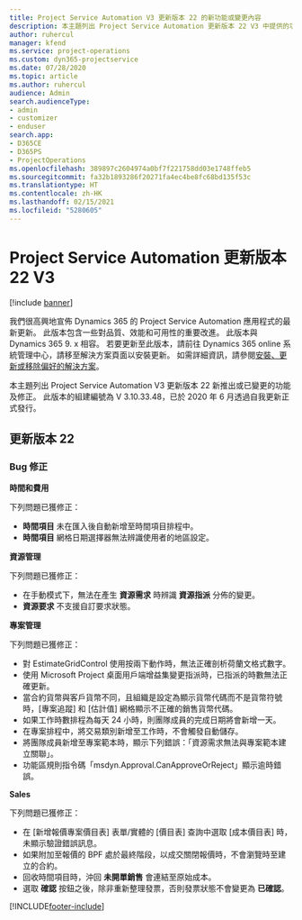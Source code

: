```yaml
---
title: Project Service Automation V3 更新版本 22 的新功能或變更內容
description: 本主題列出 Project Service Automation 更新版本 22 V3 中提供的功能和修正。
author: ruhercul
manager: kfend
ms.service: project-operations
ms.custom: dyn365-projectservice
ms.date: 07/28/2020
ms.topic: article
ms.author: ruhercul
audience: Admin
search.audienceType:
- admin
- customizer
- enduser
search.app:
- D365CE
- D365PS
- ProjectOperations
ms.openlocfilehash: 389897c2604974a0bf7f221758dd03e1748ffeb5
ms.sourcegitcommit: fa32b1893286f20271fa4ec4be8fc68bd135f53c
ms.translationtype: HT
ms.contentlocale: zh-HK
ms.lasthandoff: 02/15/2021
ms.locfileid: "5280605"
---
```

# <a name="project-service-automation-update-release-22-v3"></a>Project Service Automation 更新版本 22 V3

[!include [banner](../includes/psa-now-project-operations.md)]

我們很高興地宣佈 Dynamics 365 的 Project Service Automation 應用程式的最新更新。 此版本包含一些對品質、效能和可用性的重要改進。 此版本與 Dynamics 365 9. x 相容。 若要更新至此版本，請前往 Dynamics 365 online 系統管理中心，請移至解決方案頁面以安裝更新。 如需詳細資訊，請參閱[安裝、更新或移除偏好的解決方案](https://docs.microsoft.com/power-platform/admin/install-remove-preferred-solution)。

本主題列出 Project Service Automation V3 更新版本 22 新推出或已變更的功能及修正。 此版本的組建編號為 V 3.10.33.48，已於 2020 年 6 月透過自我更新正式發行。

## <a name="update-release-22"></a>更新版本 22

### <a name="bug-fixes"></a>Bug 修正



**時間和費用**

下列問題已獲修正：

- **時間項目** 未在匯入後自動新增至時間項目排程中。
- **時間項目** 網格日期選擇器無法辨識使用者的地區設定。

**資源管理**

下列問題已獲修正：

- 在手動模式下，無法在產生 **資源需求** 時辨識 **資源指派** 分佈的變更。
- **資源要求** 不支援自訂要求狀態。

**專案管理**

下列問題已獲修正：

- 對 EstimateGridControl 使用按兩下動作時，無法正確剖析荷蘭文格式數字。
- 使用 Microsoft Project 桌面用戶端增益集變更指派時，已指派的時數無法正確更新。
- 當合約貨幣與客戶貨幣不同，且組織是設定為顯示貨幣代碼而不是貨幣符號時，[專案追蹤] 和 [估計值] 網格顯示不正確的銷售貨幣代碼。
- 如果工作時數排程為每天 24 小時，則團隊成員的完成日期將會新增一天。
- 在專案排程中，將交易類別新增至工作時，不會觸發自動儲存。
- 將團隊成員新增至專案範本時，顯示下列錯誤：「資源需求無法與專案範本建立關聯」。 
- 功能區規則指令碼「msdyn.Approval.CanApproveOrReject」顯示逾時錯誤。

**Sales**

下列問題已獲修正：

- 在 [新增報價專案價目表] 表單/實體的 [價目表] 查詢中選取 [成本價目表] 時，未顯示驗證錯誤訊息。
- 如果附加至報價的 BPF 處於最終階段，以成交關閉報價時，不會瀏覽時至建立的合約。
- 回收時間項目時，沖回 **未開單銷售** 會連結至原始成本。
- 選取 **確認** 按鈕之後，除非重新整理發票，否則發票狀態不會變更為 **已確認**。


[!INCLUDE[footer-include](../includes/footer-banner.md)]